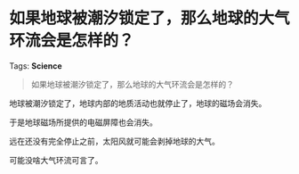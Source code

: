 # 如果地球被潮汐锁定了，那么地球的大气环流会是怎样的？

Tags: **Science**

> 如果地球被潮汐锁定了，那么地球的大气环流会是怎样的？

地球被潮汐锁定了，地球内部的地质活动也就停止了，地球的磁场会消失。

于是地球磁场所提供的电磁屏障也会消失。

远在还没有完全停止之前，太阳风就可能会剥掉地球的大气。

可能没啥大气环流可言了。



